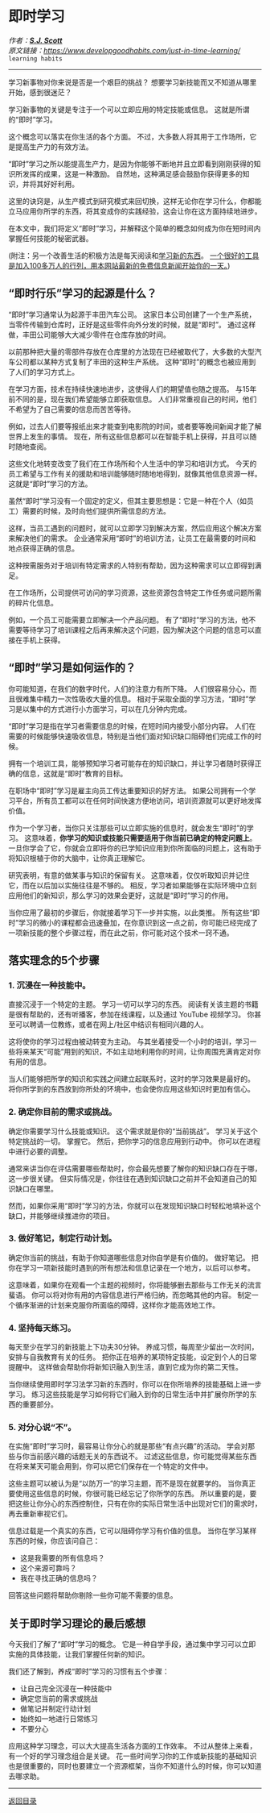 # 即时学习
_作者：[**S.J. Scott**](https://www.developgoodhabits.com/author/develop/)_  
_原文链接：<https://www.developgoodhabits.com/just-in-time-learning/>_  
`learning habits`

---
学习新事物对你来说是否是一个艰巨的挑战？
想要学习新技能而又不知道从哪里开始，感到很迷茫？

学习新事物的关键是专注于一个可以立即应用的特定技能或信息。
这就是所谓的“即时”学习。

这个概念可以落实在你生活的各个方面。
不过，大多数人将其用于工作场所，它是提高生产力的有效方法。

“即时”学习之所以能提高生产力，是因为你能够不断地并且立即看到刚刚获得的知识所发挥的成果，这是一种激励。
自然地，这种满足感会鼓励你获得更多的知识，并将其好好利用。

这里的诀窍是，从生产模式到研究模式来回切换，这样无论你在学习什么，你都能立马应用你所学的东西，将其变成你的实践经验，这会让你在这方面持续地进步。

在本文中，我们将定义“即时”学习，并解释这个简单的概念如何成为你在短时间内掌握任何技能的秘密武器。

(附注：另一个改善生活的积极方法是每天阅读和[学习新的东西](https://www.developgoodhabits.com/new-skills-to-learn/)。
[一个很好的工具是加入100多万人的行列，用本网站最新的免费信息新闻开始你的一天。](https://www.happierhuman.com/morning-brew))


## “即时行乐”学习的起源是什么？
“即时”学习通常认为起源于丰田汽车公司。
这家日本公司创建了一个生产系统，当零件传输到仓库时，正好是这些零件向外分发的时候，就是“即时”。
通过这样做，丰田公司能够大大减少零件在仓库存放的时间。

以前那种把大量的零部件存放在仓库里的方法现在已经被取代了，大多数的大型汽车公司都以某种方式复制了丰田的这种生产系统。
这种“即时”的概念也被应用到了人们的学习方式上。

在学习方面，技术在持续快速地进步，这使得人们的期望值也随之提高。
与15年前不同的是，现在我们希望能够立即获取信息。
人们非常重视自己的时间，他们不希望为了自己需要的信息而苦苦等待。

例如，过去人们要等报纸出来才能查到电影院的时间，或者要等晚间新闻才能了解世界上发生的事情。
现在，所有这些信息都可以在智能手机上获得，并且可以随时随地查阅。

这些文化地转变改变了我们在工作场所和个人生活中的学习和培训方式。
今天的员工希望与工作有关的援助和培训能够随时随地地得到，就像其他信息资源一样。
这就是“即时”学习的方法。

虽然“即时”学习没有一个固定的定义，但其主要思想是：它是一种在个人（如员工）需要的时候，及时向他们提供所需信息的方法。

这样，当员工遇到的问题时，就可以立即学习到解决方案，然后应用这个解决方案来解决他们的需求。
企业通常采用“即时”的培训方法，让员工在最需要的时间和地点获得正确的信息。

这种按需服务对于培训有特定需求的人特别有帮助，因为这种需求可以立即得到满足。

在工作场所，公司提供可访问的学习资源，这些资源包含特定工作任务或问题所需的碎片化信息。

例如，一个员工可能需要立即解决一个产品问题。
有了“即时”学习的方法，他不需要等待学习了培训课程之后再来解决这个问题，因为解决这个问题的信息可以直接在手机上获得。

## “即时”学习是如何运作的？
你可能知道，在我们的数字时代，人们的注意力有所下降。
人们很容易分心，而且很难集中精力一次性吸收大量的信息。
相对于采取全面的学习方法，“即时”学习是以集中的方式进行小方面学习，可以在几分钟内完成。

“即时”学习是指在学习者需要信息的时候，在短时间内接受小部分内容。
人们在需要的时候能够快速吸收信息，特别是当他们面对知识缺口阻碍他们完成工作的时候。

拥有一个培训工具，能够预知学习者可能存在的知识缺口，并让学习者随时获得正确的信息，这就是“即时”教育的目标。

在职场中“即时”学习是雇主向员工传达重要知识的好方法。
如果公司拥有一个学习平台，所有员工都可以在任何时间快速方便地访问，培训资源就可以更好地发挥价值。

作为一个学习者，当你只关注那些可以立即实施的信息时，就会发生“即时”的学习。
这意味着，**你学习的知识或技能只需要适用于你当前已确定的特定问题上**。
一旦你学会了它，你就会立即将你的已学知识应用到你所面临的问题上，这有助于将知识根植于你的大脑中，让你真正理解它。

研究表明，有意的做某事与知识的保留有关。
这意味着，仅仅听取知识并记住它，而在以后加以实施往往是不够的。
相反，学习者如果能够在实际环境中立刻应用他们的新知识，那么学习的效果会更好，这就是“即时”学习的作用。

当你应用了最初的步骤后，你就接着学习下一步并实施，以此类推。
所有这些“即时”学习的微小的课程都会迅速叠加，在你意识到这一点之前，你可能已经完成了一项新技能的整个步骤过程，而在此之前，你可能对这个技术一窍不通。

## 落实理念的5个步骤
### 1. 沉浸在一种技能中。
直接沉浸于一个特定的主题。
学习一切可以学习的东西。
阅读有关该主题的书籍是很有帮助的，还有听播客，参加在线课程，以及通过 YouTube 视频学习。
你甚至可以聘请一位教练，或者在网上/社区中结识有相同兴趣的人。

这将使你的学习过程由被动转变为主动。
与其坐着接受一个小时的培训，学习一些将来某天“可能”用到的知识，不如主动地利用你的时间，让你周围充满肯定对你有用的信息。

当人们能够把所学的知识和实践之间建立起联系时，这时的学习效果是最好的。
将你所学到的东西放到你所处的环境中，也会使你应用这些知识时更加有信心。

### 2. 确定你目前的需求或挑战。
确定你需要学习什么技能或知识。
这个需求就是你的“当前挑战”。
学习关于这个特定挑战的一切。
掌握它。
然后，把你学习的信息应用到行动中。
你可以在进程中进行必要的调整。

通常来讲当你在评估需要哪些帮助时，你会最先想要了解你的知识缺口存在于哪，这一步很关键。
但实际情况是，你往往在遇到知识缺口之前并不会知道自己的知识缺口在哪里。

然而，如果你采用“即时”学习的方法，你就可以在发现知识缺口时轻松地填补这个缺口，并能够继续推进你的项目。

### 3. 做好笔记，制定行动计划。
确定你当前的挑战，有助于你知道哪些信息对你自学是有价值的。
做好笔记。
把你在学习一项新技能时遇到的所有想法和信息记录在一个地方，以后可以参考。

这意味着，如果你在观看一个主题的视频时，你将能够删去那些与工作无关的流言蜚语。
你可以将对你有用的内容信息进行严格归纳，而忽略其他的内容。
制定一个循序渐进的计划来克服你所面临的障碍，这样你才能高效地工作。

### 4. 坚持每天练习。
每天至少在学习的新技能上下功夫30分钟。
养成习惯，每周至少留出一次时间，安排与自我教育有关的任务。
把你正在培养的某项特定技能，设定到个人的日常提醒中。
这样做会帮助你将新知识融入到生活，直到它成为你的第二天性。

当你继续使用即时学习法学习新的东西时，你可以在你所培养的技能基础上进一步学习。
练习这些技能是学习如何将它们融入到你的日常生活中并扩展你所学的东西的重要部分。

### 5. 对分心说“不”。
在实施“即时”学习时，最容易让你分心的就是那些“有点兴趣”的活动。
学会对那些与你当前感兴趣的话题无关的东西说不。
过滤这些信息，你可能觉得某些东西在将来某天可能会用到，你可以把它们保存在一个特定的文件中。

这些主题可以被认为是“以防万一”的学习主题，而不是现在就要学的。
当你真正要使用这些信息的时候，你很可能已经忘记了你所学的东西。
所以重要的是，要把这些让你分心的东西控制住，只有在你的实际日常生活中出现对它们的需求时，再去重新审视它们。

信息过载是一个真实的东西，它可以阻碍你学习有价值的信息。
当你在学习某样东西的时候，你应该问自己：
- 这是我需要的所有信息吗？
- 这个来源可靠吗？
- 我在寻找正确的信息吗？

回答这些问题将帮助你剔除一些你可能不需要的信息。

## 关于即时学习理论的最后感想
今天我们了解了“即时”学习的概念。
它是一种自学手段，通过集中学习可以立即实施的具体技能，让我们掌握任何新的知识。

我们还了解到，养成“即时”学习的习惯有五个步骤：
- 让自己完全沉浸在一种技能中
- 确定您当前的需求或挑战
- 做笔记并制定行动计划
- 始终如一地进行日常练习
- 不要分心

应用这种学习理念，可以大大提高生活各方面的工作效率。
不过从整体上来看，有一个好的学习理念组合是关键。
花一些时间学习你的工作或新技能的基础知识也是很重要的，同时也要建立一个资源框架，当你不知道什么的时候，你可以知道去哪求助。

---
[返回目录](https://github.com/datugou/Article_Translation/tree/master/LEARNING_data_science)
